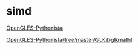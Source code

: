 # simd

[OpenGLES-Pythonista](https://github.com/Cethric/OpenGLES-Pythonista)


[OpenGLES-Pythonista/tree/master/GLKit/glkmath)](https://github.com/Cethric/OpenGLES-Pythonista/tree/master/GLKit/glkmath)